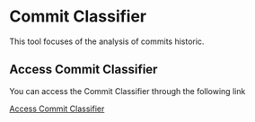 # Commit Classifier

This tool focuses of the analysis of commits historic.

## Access Commit Classifier

You can access the Commit Classifier through the following link 

[Access Commit Classifier](https://github.com/ai4cyber-slab/commitclassifier)
